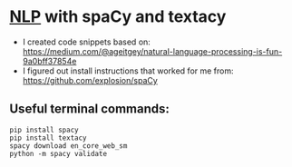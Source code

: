 # [NLP](https://en.wiktionary.org/wiki/natural_language_processing#English) with spaCy and textacy

* I created code snippets based on: https://medium.com/@ageitgey/natural-language-processing-is-fun-9a0bff37854e
* I figured out install instructions that worked for me from: https://github.com/explosion/spaCy

## Useful terminal commands:

```
pip install spacy
pip install textacy
spacy download en_core_web_sm
python -m spacy validate
```
